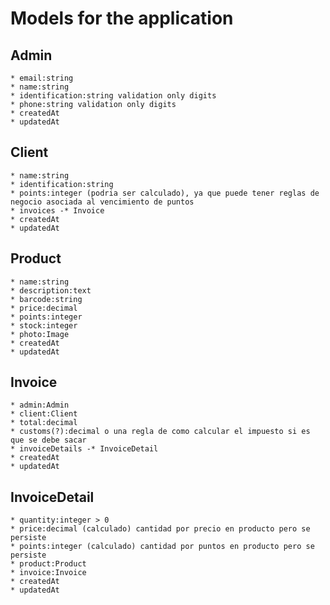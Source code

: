 Models for the application
===

Admin
---
	
	* email:string
	* name:string
	* identification:string validation only digits
	* phone:string validation only digits
	* createdAt
	* updatedAt

Client
---

	* name:string
	* identification:string
	* points:integer (podria ser calculado), ya que puede tener reglas de negocio asociada al vencimiento de puntos
	* invoices -* Invoice
	* createdAt
	* updatedAt

Product
---

	* name:string
	* description:text
	* barcode:string
	* price:decimal
	* points:integer
	* stock:integer
	* photo:Image
	* createdAt
	* updatedAt

Invoice
---

	* admin:Admin
	* client:Client
	* total:decimal
	* customs(?):decimal o una regla de como calcular el impuesto si es que se debe sacar
	* invoiceDetails -* InvoiceDetail
	* createdAt
	* updatedAt

InvoiceDetail
---

	* quantity:integer > 0
	* price:decimal (calculado) cantidad por precio en producto pero se persiste
	* points:integer (calculado) cantidad por puntos en producto pero se persiste
	* product:Product
	* invoice:Invoice
	* createdAt
	* updatedAt